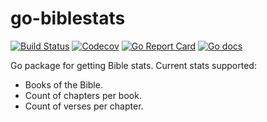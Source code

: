 # go-biblestats
[![Build Status](https://img.shields.io/travis/leighmcculloch/go-biblestats.svg)](https://travis-ci.org/leighmcculloch/go-biblestats)
[![Codecov](https://img.shields.io/codecov/c/github/leighmcculloch/go-biblestats.svg)](https://codecov.io/gh/leighmcculloch/go-biblestats)
[![Go Report Card](https://goreportcard.com/badge/github.com/leighmcculloch/go-biblestats)](https://goreportcard.com/report/github.com/leighmcculloch/go-biblestats)
[![Go docs](https://img.shields.io/badge/godoc-reference-blue.svg)](https://godoc.org/4d63.com/biblestats)

Go package for getting Bible stats. Current stats supported:

* Books of the Bible.
* Count of chapters per book.
* Count of verses per chapter.
